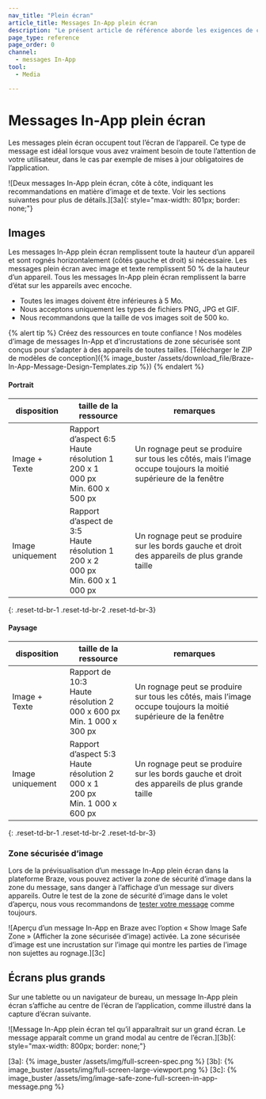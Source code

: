 ```yaml
---
nav_title: "Plein écran"
article_title: Messages In-App plein écran
description: "Le présent article de référence aborde les exigences de conception des messages In-App plein écran."
page_type: reference
page_order: 0
channel:
  - messages In-App 
tool:
  - Media

---
```


# Messages In-App plein écran

Les messages plein écran occupent tout l’écran de l’appareil. Ce type de message est idéal lorsque vous avez vraiment besoin de toute l’attention de votre utilisateur, dans le cas par exemple de mises à jour obligatoires de l’application.

![Deux messages In-App plein écran, côte à côte, indiquant les recommandations en matière d’image et de texte. Voir les sections suivantes pour plus de détails.][3a]{: style="max-width: 801px; border: none;"}

## Images

Les messages In-App plein écran remplissent toute la hauteur d’un appareil et sont rognés horizontalement (côtés gauche et droit) si nécessaire. Les messages plein écran avec image et texte remplissent 50 % de la hauteur d’un appareil. Tous les messages In-App plein écran remplissent la barre d’état sur les appareils avec encoche.

- Toutes les images doivent être inférieures à 5 Mo.
- Nous acceptons uniquement les types de fichiers PNG, JPG et GIF.
- Nous recommandons que la taille de vos images soit de 500 ko.

{% alert tip %} Créez des ressources en toute confiance ! Nos modèles d’image de messages In-App et d’incrustations de zone sécurisée sont conçus pour s’adapter à des appareils de toutes tailles. [Télécharger le ZIP de modèles de conception]({% image_buster /assets/download_file/Braze-In-App-Message-Design-Templates.zip %}) {% endalert %}

#### Portrait

| disposition | taille de la ressource | remarques |
|--- | --- | --- |
| Image + Texte | Rapport d’aspect 6:5<br>Haute résolution 1 200 x 1 000 px<br> Min. 600 x 500 px | Un rognage peut se produire sur tous les côtés, mais l’image occupe toujours la moitié supérieure de la fenêtre |
| Image uniquement | Rapport d’aspect de 3:5<br>Haute résolution 1 200 x 2 000 px<br> Min. 600 x 1 000 px | Un rognage peut se produire sur les bords gauche et droit des appareils de plus grande taille |
{: .reset-td-br-1 .reset-td-br-2 .reset-td-br-3}

#### Paysage

| disposition | taille de la ressource | remarques |
|--- | --- | --- |
| Image + Texte | Rapport de 10:3<br>Haute résolution 2 000 x 600 px<br> Min. 1 000 x 300 px | Un rognage peut se produire sur tous les côtés, mais l’image occupe toujours la moitié supérieure de la fenêtre |
| Image uniquement | Rapport d’aspect 5:3<br>Haute résolution 2 000 x 1 200 px<br> Min. 1 000 x 600 px | Un rognage peut se produire sur les bords gauche et droit des appareils de plus grande taille |
{: .reset-td-br-1 .reset-td-br-2 .reset-td-br-3}

### Zone sécurisée d’image

Lors de la prévisualisation d’un message In-App plein écran dans la plateforme Braze, vous pouvez activer la zone de sécurité d’image dans la zone du message, sans danger à l’affichage d’un message sur divers appareils. Outre le test de la zone de sécurité d’image dans le volet d’aperçu, nous vous recommandons de [tester votre message]({{site.baseurl}}/user_guide/message_building_by_channel/in-app_messages/testing/) comme toujours.

![Aperçu d’un message In-App en Braze avec l’option « Show Image Safe Zone » (Afficher la zone sécurisée d’image) activée. La zone sécurisée d’image est une incrustation sur l’image qui montre les parties de l’image non sujettes au rognage.][3c]

## Écrans plus grands

Sur une tablette ou un navigateur de bureau, un message In-App plein écran s’affiche au centre de l’écran de l’application, comme illustré dans la capture d’écran suivante.

![Message In-App plein écran tel qu’il apparaîtrait sur un grand écran. Le message apparaît comme un grand modal au centre de l’écran.][3b]{: style="max-width: 800px; border: none;"}

[3a]: {% image_buster /assets/img/full-screen-spec.png %}
[3b]: {% image_buster /assets/img/full-screen-large-viewport.png %}
[3c]: {% image_buster /assets/img/image-safe-zone-full-screen-in-app-message.png %}
